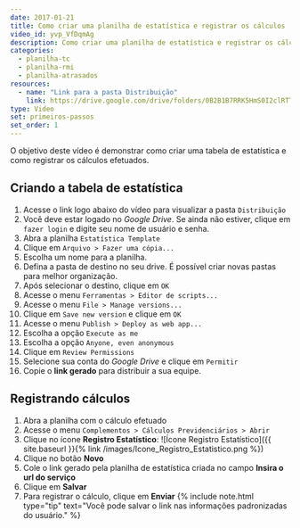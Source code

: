 ```yaml
---
date: 2017-01-21
title: Como criar uma planilha de estatística e registrar os cálculos
video_id: yvp_VfDqmAg
description: Como criar uma planilha de estatística e registrar os cálculos
categories:
  - planilha-tc
  - planilha-rmi
  - planilha-atrasados
resources:
  - name: "Link para a pasta Distribuição"
    link: https://drive.google.com/drive/folders/0B2B1B7RRK5HmS0I2clRTTTJiMXc
type: Video
set: primeiros-passos
set_order: 1
---
```


O objetivo deste vídeo é demonstrar como criar uma tabela de estatística e como registrar os cálculos efetuados.

## Criando a tabela de estatística

1. Acesse o link logo abaixo do vídeo para visualizar a pasta `Distribuição`
1. Você deve estar logado no *Google Drive*. Se ainda não estiver, clique em `fazer login` e digite seu nome de usuário e senha.
1. Abra a planilha `Estatística Template`
1. Clique em `Arquivo > Fazer uma cópia...`
1. Escolha um nome para a planilha.
1. Defina a pasta de destino no seu drive. É possível criar novas pastas para melhor organização.
1. Após selecionar o destino, clique em `OK`
1. Acesse o menu `Ferramentas > Editor de scripts...`
1. Acesse o menu `File > Manage versions...` 
1. Clique em `Save new version` e clique em `OK`
1. Acesse o menu `Publish > Deploy as web app...`
1. Escolha a opção `Execute as me`
1. Escolha a opção `Anyone, even anonymous`
1. Clique em `Review Permissions`
1. Selecione sua conta do *Google Drive* e clique em `Permitir`
1. Copie o **link gerado** para distribuir a sua equipe.

## Registrando cálculos

1. Abra a planilha com o cálculo efetuado
1. Acesse o menu `Complementos > Cálculos Previdenciários > Abrir`
1. Clique no ícone **Registro Estatístico**: ![Ícone Registro Estatístico]({{ site.baseurl }}{% link /images/Icone_Registro_Estatistico.png %})
1. Clique no botão **Novo**
1. Cole o link gerado pela planilha de estatística criada no campo **Insira o url do serviço**
1. Clique em **Salvar**
1. Para registrar o cálculo, clique em **Enviar**
{% include note.html type="tip" text="Você pode salvar o link nas informações padronizadas do usuário." %}
